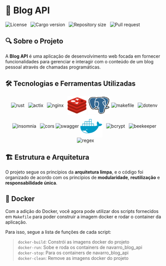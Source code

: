 # 🦀 Blog API

![License](https://img.shields.io/static/v1?label=license&message=MIT&color=orange) &nbsp;
![Cargo version](https://img.shields.io/static/v1?label=cargo&message=v0.1.0&color=yellow) &nbsp;
![Repository size](https://img.shields.io/github/repo-size/bush1D3v/navarro_blog_api?color=blue) &nbsp;
![Pull request](https://img.shields.io/static/v1?label=PR&message=welcome&color=green)

## 🔍 Sobre o Projeto

A **Blog API** é uma aplicação de desenvolvimento web focada em fornecer funcionalidades para gerenciar e interagir com o conteúdo de um blog pessoal através de chamadas programáticas.

## 🛠️ Tecnologias e Ferramentas Utilizadas

<div align='center'>
   <img align='center' height='60' width='85' title='Rust' alt='rust' src='https://github.com/bush1D3v/101acessorios_api/assets/133554156/b90e29a7-31f7-4a92-978f-81b8240eb148' /> &nbsp;
   <img align='center' height='60' width='60' title='Actix' alt='actix' src='https://github.com/bush1D3v/101acessorios_api/assets/133554156/3b9ec599-9db6-48b2-afed-9f336f4f7bef' /> &nbsp;
   <img align='center' height='65' width='65' title='Nginx' alt='nginx' src='https://github.com/bush1D3v/101acessorios_api/assets/133554156/7a445df4-b341-4ab0-97d5-0084638dec99' /> &nbsp;
   <img align='center' height='60' width='60' title='Redis' alt='redis' src='https://github.com/devicons/devicon/blob/master/icons/redis/redis-original.svg' />
   <img align='center' height='55' width='70' title='PostgreSQL' alt='postgresql' src='https://github.com/devicons/devicon/blob/master/icons/postgresql/postgresql-original.svg' />
   <img align='center' height='60' width='60' title='Makefile' alt='makefile' src='https://github.com/bush1D3v/bush1D3v/assets/133554156/7d964e81-c0a3-476f-a26b-8813550557aa' /> &nbsp;
   <img align='center' height='49' width='49' title='Dotenv' alt='dotenv' src='https://github.com/bush1D3v/navarro_blog_api/assets/133554156/de030e87-8f12-4b6b-8c75-071bab8526a5' /> &nbsp;
   <img align='center' height='48' width='48' title='Insomnia' alt='insomnia' src='https://github.com/bush1D3v/my_portfolio/assets/133554156/75a3fffd-792e-4250-8ef5-2abb615e38a0' /> &nbsp;
   <img align='center' height='50' width='50' title='Cors' alt='cors' src='https://github.com/bush1D3v/navarro_blog_api/assets/133554156/5dcd815b-e815-453b-9f3f-71e7dbcdf71d' />
   <img align='center' height='60' width='70' title='Swagger' alt='swagger' src='https://github.com/bush1D3v/tsbank_api/assets/133554156/6739401f-d03b-47f8-b01f-88da2a9075d1' />
   <img align='center' height='70' width='70' title='Docker' alt='docker' src='https://github.com/devicons/devicon/blob/master/icons/docker/docker-plain.svg' /> &nbsp;
   <img align='center' height='48' width='48' title='Bcrypt' alt='bcrypt' src='https://github.com/bush1D3v/navarro_blog_api/assets/133554156/8d9137f8-cd85-4629-be08-c639db52088d' /> &nbsp;
   <img align='center' height='53' width='49' title='Beekeeper' alt='beekeeper' src='https://github.com/bush1D3v/my_portfolio/assets/133554156/0d5b4b55-546c-4bc0-a25c-dfc9116fe993' /> &nbsp;
   <img align='center' height='52' width='52' title='Regex' alt='regex' src='https://github.com/bush1D3v/navarro_blog_api/assets/133554156/c928f9c1-519e-481d-8b88-10f8f1f05758' />
</div>

## 🏗 Estrutura e Arquitetura

O projeto segue os princípios da **arquitetura limpa**, e o código foi organizado de acordo com os princípios de **modularidade**, **reutilização** e **responsabilidade única**.

## 🐳 Docker

Com a adição do Docker, você agora pode utilizar dos scripts fornecidos em `Makefile` para poder construir a imagem docker e rodar o container da aplicação.

Para isso, segue a lista de funções de cada script:

> `docker-build`: Constrói as imagens docker do projeto <br> `docker-run`: Sobe e roda os containers de navarro_blog_api <br> `docker-stop`: Para os containers de navarro_blog_api <br> `docker-clean`: Remove as imagens docker do projeto